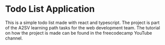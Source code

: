 # Todo List Application

This is a simple todo list made with react and typescript. The project is part of the
A2SV learning path tasks for the web development team. The tutorial on how the project
is made can be found in the freecodecamp YouTube channel.
